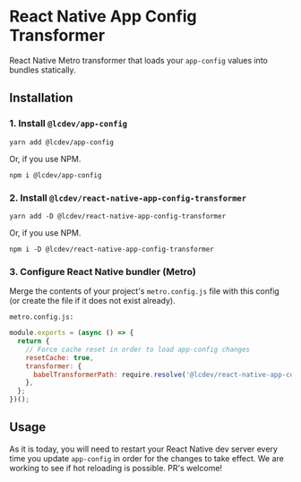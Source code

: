 # React Native App Config Transformer
React Native Metro transformer that loads your `app-config` values into bundles statically.

## Installation

### 1. Install `@lcdev/app-config`

```shell
yarn add @lcdev/app-config
```

Or, if you use NPM.

```shell
npm i @lcdev/app-config
```

### 2. Install `@lcdev/react-native-app-config-transformer`

```shell
yarn add -D @lcdev/react-native-app-config-transformer
```

Or, if you use NPM.

```shell
npm i -D @lcdev/react-native-app-config-transformer
```

### 3. Configure React Native bundler (Metro)
Merge the contents of your project's `metro.config.js` file with this config (or create the file if it does not exist already).

`metro.config.js:`

```javascript
module.exports = (async () => {
  return {
    // Force cache reset in order to load app-config changes
    resetCache: true,
    transformer: {
      babelTransformerPath: require.resolve('@lcdev/react-native-app-config-transformer'),
    },
  };
})();
```

## Usage
As it is today, you will need to restart your React Native dev server every time you update `app-config` in order for the changes to take effect. We are working to see if hot reloading is possible. PR's welcome!
